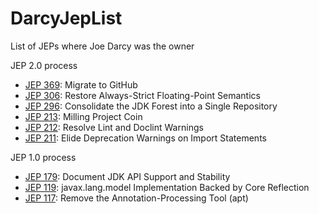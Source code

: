 # DarcyJepList
List of JEPs where Joe Darcy was the owner

JEP 2.0 process

* [JEP 369](https://openjdk.org/jeps/369): Migrate to GitHub
* [JEP 306](https://openjdk.org/jeps/306): Restore Always-Strict Floating-Point Semantics
* [JEP 296](https://openjdk.org/jeps/296): Consolidate the JDK Forest into a Single Repository 
* [JEP 213](https://openjdk.org/jeps/213): Milling Project Coin
* [JEP 212](https://openjdk.org/jeps/212): Resolve Lint and Doclint Warnings
* [JEP 211](https://openjdk.org/jeps/211): Elide Deprecation Warnings on Import Statements

JEP 1.0 process

* [JEP 179](https://openjdk.org/jeps/170): Document JDK API Support and Stability
* [JEP 119](https://openjdk.org/jeps/119): javax.lang.model Implementation Backed by Core Reflection
* [JEP 117](https://openjdk.org/jeps/117): Remove the Annotation-Processing Tool (apt)
